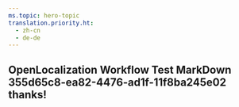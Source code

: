 ```yaml
---
ms.topic: hero-topic
translation.priority.ht: 
  - zh-cn
  - de-de
---
```

## OpenLocalization Workflow Test MarkDown 355d65c8-ea82-4476-ad1f-11f8ba245e02 thanks!
